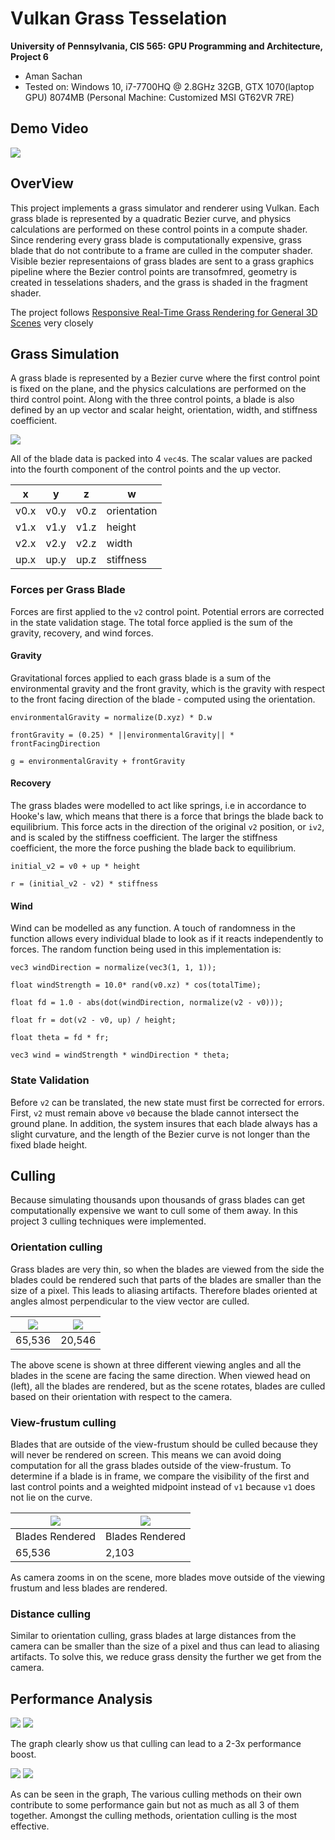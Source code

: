 Vulkan Grass Tesselation
========================

**University of Pennsylvania, CIS 565: GPU Programming and Architecture, Project 6**

* Aman Sachan
* Tested on: Windows 10, i7-7700HQ @ 2.8GHz 32GB, GTX 1070(laptop GPU) 8074MB (Personal Machine: Customized MSI GT62VR 7RE)

## Demo Video

[![](readmeImages/GrassTesselationVimeoLinkImage.png)](https://vimeo.com/241412888)

## OverView

This project implements a grass simulator and renderer using Vulkan. Each grass blade is represented by a quadratic Bezier curve, and physics calculations are performed on these control points in a compute shader. Since rendering every grass blade is computationally expensive, grass blade that do not contribute to a frame are culled in the computer shader. Visible bezier representaions of grass blades are sent to a grass graphics pipeline where the Bezier control points are transofmred, geometry is created in tesselations shaders, and the grass is shaded in the fragment shader.

The project follows [Responsive Real-Time Grass Rendering for General 3D Scenes](https://www.cg.tuwien.ac.at/research/publications/2017/JAHRMANN-2017-RRTG/JAHRMANN-2017-RRTG-draft.pdf) very closely

## Grass Simulation

A grass blade is represented by a Bezier curve where the first control point is fixed on the plane, and the physics calculations are performed on the third control point. Along with the three control points, a blade is also defined by an up vector and scalar height, orientation, width, and stiffness coefficient.

![](readmeImages/blade_model.jpg)

All of the blade data is packed into 4 `vec4`s. The scalar values are packed into the fourth component of the control points and the up vector.  

| x | y | z | w |
| ---- | ---- | ---- | ----------- |
| v0.x | v0.y | v0.z | orientation |
| v1.x | v1.y | v1.z | height |
| v2.x | v2.y | v2.z | width |
| up.x | up.y | up.z | stiffness |

### Forces per Grass Blade

Forces are first applied to the `v2` control point. Potential errors are corrected in the state validation stage. The total force applied is the sum of the gravity, recovery, and wind forces.  

#### Gravity

Gravitational forces applied to each grass blade is a sum of the environmental gravity and the front gravity, which is the gravity with respect to the front facing direction of the blade - computed using the orientation. 

`environmentalGravity = normalize(D.xyz) * D.w`

`frontGravity = (0.25) * ||environmentalGravity|| * frontFacingDirection`

`g = environmentalGravity + frontGravity`

#### Recovery

The grass blades were modelled to act like springs, i.e in accordance to Hooke's law, which means that there is a force that brings the blade back to equilibrium. This force acts in the direction of the original `v2` position, or `iv2`, and is scaled by the stiffness coefficient. The larger the stiffness coefficient, the more the force pushing the blade back to equilibrium. 

`initial_v2 = v0 + up * height`

`r = (initial_v2 - v2) * stiffness`

#### Wind

Wind can be modelled as any function. A touch of randomness in the function allows every individual blade to look as if it reacts independently to forces. The random function being used in this implementation is:

`vec3 windDirection = normalize(vec3(1, 1, 1));`

`float windStrength = 10.0* rand(v0.xz) * cos(totalTime);`

`float fd = 1.0 - abs(dot(windDirection, normalize(v2 - v0)));`

`float fr = dot(v2 - v0, up) / height;`

`float theta = fd * fr;`

`vec3 wind = windStrength * windDirection * theta;`

### State Validation

Before `v2` can be translated, the new state must first be corrected for errors. First, `v2` must remain above `v0` because the blade cannot intersect the ground plane. In addition, the system insures that each blade always has a slight curvature, and the length of the Bezier curve is not longer than the fixed blade height. 

## Culling

Because simulating thousands upon thousands of grass blades can get computationally expensive we want to cull some of them away. In this project 3 culling techniques were implemented. 

### Orientation culling

Grass blades are very thin, so when the blades are viewed from the side the blades could be rendered such that parts of the blades are smaller than the size of a pixel. This leads to aliasing artifacts. Therefore blades oriented at angles almost perpendicular to the view vector are culled. 

| ![](readmeImages/grassOrientationCulling1.png) | ![](readmeImages/grassOrientationCulling2.png) | 
| ---------------------------------------------- | ---------------------------------------------- |
| 65,536 | 20,546 | 

The above scene is shown at three different viewing angles and all the blades in the scene are facing the same direction. When viewed head on (left), all the blades are rendered, but as the scene rotates, blades are culled based on their orientation with respect to the camera. 

### View-frustum culling

Blades that are outside of the view-frustum should be culled because they will never be rendered on screen. This means we can avoid doing computation for all the grass blades outside of the view-frustum. To determine if a blade is in frame, we compare the visibility of the first and last control points and a weighted midpoint instead of `v1` because `v1` does not lie on the curve.

| ![](readmeImages/grassFrustumCulling1.png) | ![](readmeImages/grassFrustumCulling2.png) 
| ------------------------------------------ | ------------------------------------------ |
| Blades Rendered | Blades Rendered | 
| 65,536 | 2,103 | 

As camera zooms in on the scene, more blades move outside of the viewing frustum and less blades are rendered. 

### Distance culling

Similar to orientation culling, grass blades at large distances from the camera can be smaller than the size of a pixel and thus can lead to aliasing artifacts. To solve this, we reduce grass density the further we get from the camera.

## Performance Analysis

![](readmeImages/CullingNoCulling.png)
![](readmeImages/CullingNoCullingData.png)

The graph clearly show us that culling can lead to a 2-3x performance boost.

![](readmeImages/CullingComparison.png)
![](readmeImages/CullingComparisonData.png)

As can be seen in the graph, The various culling methods on their own contribute to some performance gain but not as much as all 3 of them together. Amongst the culling methods, orientation culling is the most effective.
